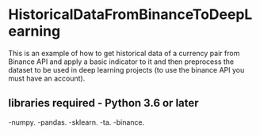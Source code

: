 # HistoricalDataFromBinanceToDeepLearning

This is an example of how to get historical data of a currency pair from Binance API and apply a basic indicator to it and then preprocess the dataset to be used in deep learning projects (to use the binance API you must have an account).


## libraries required - Python 3.6 or later

-numpy.
-pandas.
-sklearn.
-ta.
-binance.


